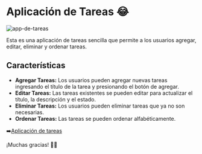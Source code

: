 # Aplicación de Tareas 😂

![app-de-tareas](https://github.com/user-attachments/assets/b5efb5fc-8e85-43d0-a612-b082a70b3070)


Esta es una aplicación de tareas sencilla que permite a los usuarios agregar, editar, eliminar y ordenar tareas.

## Características

-   **Agregar Tareas:** Los usuarios pueden agregar nuevas tareas ingresando el título de la tarea y presionando el botón de agregar.
-   **Editar Tareas:** Las tareas existentes se pueden editar para actualizar el título, la descripción y el estado.
-   **Eliminar Tareas:** Los usuarios pueden eliminar tareas que ya no son necesarias.
-   **Ordenar Tareas:** Las tareas se pueden ordenar alfabéticamente.

➡️[Aplicación de tareas](https://rebecasalas.github.io/App-de-tareas/)

¡Muchas gracias! 👏🏻
